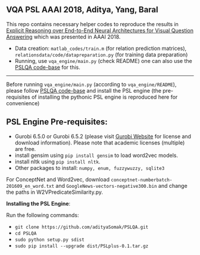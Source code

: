 ## VQA PSL AAAI 2018, Aditya, Yang, Baral 

This repo contains necessary helper codes to reproduce the results in [Explicit Reasoning over End-to-End Neural Architectures for Visual Question Answering](https://arxiv.org/abs/1803.08896) which was presented
  in AAAI 2018. 
- Data creation: `matlab_codes/train.m` (for relation prediction matrices), `relationsdata/code/datapreparation.py` (for training data preparation)
- Running, use `vqa_engine/main.py` (check README) one can also use the [PSLQA code-base](https://github.com/adityaSomak/PSLQA) for this.

-----------------------------------------------------------
Before running `vqa_engine/main.py` (according to `vqa_engine/README`), please follow [PSLQA code-base](https://github.com/adityaSomak/PSLQA) and install the PSL engine (the pre-requisites of installing the pythonic PSL engine is reproduced here for convenience)

## PSL Engine Pre-requisites:
   - Gurobi 6.5.0 or Gurobi 6.5.2 (please visit [Gurobi Website](http://www.gurobi.com/academia/for-universities) for license and download information). Please
    note that academic licenses (multiple) are free.
   - install gensim using `pip install gensim` to load word2vec models.
   - install nltk using `pip install nltk`.
   - Other packages to install: `numpy, enum, fuzzywuzzy, sqlite3`

   For ConceptNet and Word2vec, download `conceptnet-numberbatch-201609_en_word.txt` and `GoogleNews-vectors-negative300.bin` and change the paths
   in W2VPredicateSimilarity.py.



**Installing the PSL Engine**:

  Run the following commands:
   - `git clone https://github.com/adityaSomak/PSLQA.git`
   - `cd PSLQA`
   - `sudo python setup.py sdist`
   - `sudo pip install --upgrade dist/PSLplus-0.1.tar.gz`